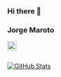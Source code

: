 ### Hi there 👋

<!--
**marojor/marojor** is a ✨ _special_ ✨ repository because its `README.md` (this file) appears on your GitHub profile.

Here are some ideas to get you started:

- 🔭 I’m currently working on ...
- 🌱 I’m currently learning ...
- 👯 I’m looking to collaborate on ...
- 🤔 I’m looking for help with ...
- 💬 Ask me about ...
- 📫 How to reach me: ...
- 😄 Pronouns: ...
- ⚡ Fun fact: ...
-->

### Jorge Maroto
<a href="https://www.linkedin.com/in/jmaroto/">
  <img align="left" alt="Jorges's LinkedIN" width="22px" src="https://cdn.jsdelivr.net/npm/simple-icons@v3/icons/linkedin.svg" />
</a>
<br /><br />

[![GitHub Stats](https://github-readme-stats.vercel.app/api?username=marojor&show_icons=true)](https://github.com/marojor)
